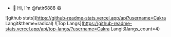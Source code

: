 - 👋 Hi, I’m @fatir6888 😄

<!---
cakraLangit/cakraLangit is a ✨ special ✨ repository because its `README.md` (this file) appears on your GitHub profile.
You can click the Preview link to take a look at your changes.
--->
![github stats](https://github-readme-stats.vercel.app/api?username=Cakra Langit&theme=radical)
![Top Langs](https://github-readme-stats.vercel.app/api/top-langs/?username=Cakra Langit&langs_count=4)
